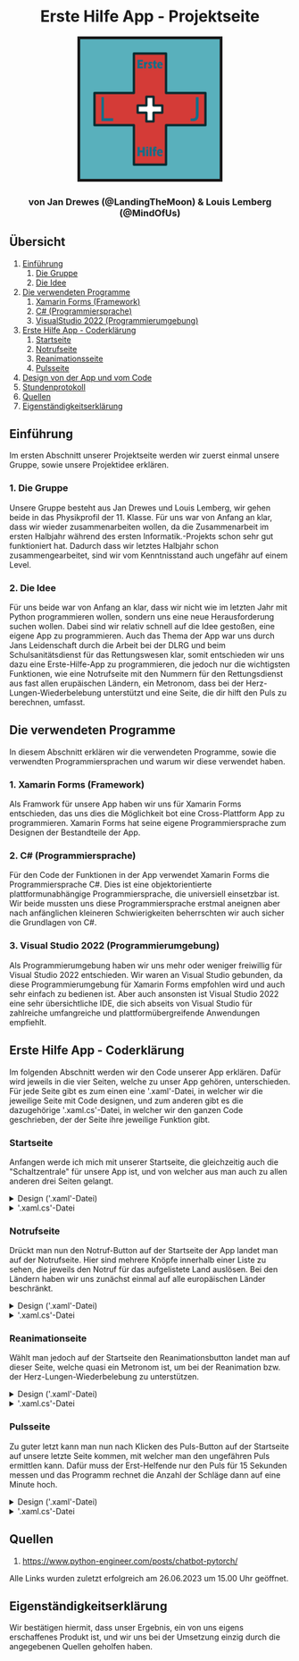 <h1 align=center>Erste Hilfe App - Projektseite</h1>

<div align=center>
    <img src='images/icon.png', height="250", border="5"></img>
</div>

<h3 align=center>von Jan Drewes (@LandingTheMoon) & 
Louis Lemberg (@MindOfUs)</h3>

## Übersicht

<ol>
    <li>
        <a href="#einfuehrung">Einführung</a>
        <ol>
            <li>
                <a href="#gruppe">Die Gruppe</a>
            </li>
            <li>
                <a href="#idee">Die Idee</a>
            </li>
        </ol>
    </li>
    <li>
        <a href="#programme">Die verwendeten Programme</a>
        <ol>
            <li>
                <a href="#xamarin">Xamarin Forms (Framework)</a>
            </li>
            <li>
                <a href="#c#">C# (Programmiersprache)</a>
            </li>
            <li>
                <a href="#visualstudio">VisualStudio 2022 (Programmierumgebung)</a>
            </li>
        </ol>
    </li>
    <li>
        <a href="#firstaid">Erste Hilfe App - Coderklärung</a>
        <ol>
            <li>
                <a href="#mainpage">Startseite</a>
            </li>
            <li>
                <a href="#notruf">Notrufseite</a>
            </li>
            <li>
                <a href="#reanimation">Reanimationsseite</a>
            </li>
            <li>
                <a href="#puls">Pulsseite</a>
            </li>
        </ol>
    </li>
    <li>
        <a href="Design von der App.md">Design von der App und vom Code</a>
    </li>
    <li>
        <a href="Stundenprotokoll.md">Stundenprotokoll</a>
    </li>
    <li>
        <a href="#sources">Quellen</a>
    </li>
    <li>
        <a href="#eigen">Eigenständigkeitserklärung</a>
    </li>
</ol>

## Einführung <a name="einfuehrung"></a>

Im ersten Abschnitt unserer Projektseite werden wir zuerst einmal unsere Gruppe, sowie unsere Projektidee erklären.

### 1. Die Gruppe <a name="gruppe"></a>

Unsere Gruppe besteht aus Jan Drewes und Louis Lemberg, wir gehen beide in das Physikprofil der 11. Klasse. Für uns war von Anfang an klar, dass wir wieder zusammenarbeiten wollen, da die Zusammenarbeit im ersten Halbjahr während des ersten Informatik.-Projekts schon sehr gut funktioniert hat. Dadurch dass wir letztes Halbjahr schon zusammengearbeitet, sind wir vom Kenntnisstand auch ungefähr auf einem Level.

### 2. Die Idee <a name="idee"></a>

Für uns beide war von Anfang an klar, dass wir nicht wie im letzten Jahr mit Python programmieren wollen, sondern uns eine neue Herausforderung suchen wollen. Dabei sind wir relativ schnell auf die Idee gestoßen, eine eigene App zu programmieren. Auch das Thema der App war uns durch Jans Leidenschaft durch die Arbeit bei der DLRG und beim Schulsanitätsdienst für das Rettungswesen klar, somit entschieden wir uns dazu eine Erste-Hilfe-App zu programmieren, die jedoch nur die wichtigsten Funktionen, wie eine Notrufseite mit den Nummern für den Rettungsdienst aus fast allen erupäischen Ländern, ein Metronom, dass bei der Herz-Lungen-Wiederbelebung unterstützt und eine Seite, die dir hilft den Puls zu berechnen, umfasst.

## Die verwendeten Programme <a name="programme"></a>

In diesem Abschnitt erklären wir die verwendeten Programme, sowie die verwendten Programmiersprachen und warum wir diese verwendet haben.

### 1. Xamarin Forms (Framework) <a name="xamarin"></a>

Als Framwork für unsere App haben wir uns für Xamarin Forms entschieden, das uns dies die Möglichkeit bot eine Cross-Plattform App zu programmieren. Xamarin Forms hat seine eigene Programmiersprache zum Designen der Bestandteile der App.

### 2. C# (Programmiersprache) <a name="c#"></a>

Für den Code der Funktionen in der App verwendet Xamarin Forms die Programmiersprache C#. Dies ist eine objektorientierte plattformunabhängige Programmiersprache, die universiell einsetzbar ist. Wir beide mussten uns diese Programmiersprache erstmal aneignen aber nach anfänglichen kleineren Schwierigkeiten beherrschten wir auch sicher die Grundlagen von C#.

### 3. Visual Studio 2022 (Programmierumgebung) <a name="visualstudio"></a>

Als Programmierumgebung haben wir uns mehr oder weniger freiwillig für Visual Studio 2022 entschieden. Wir waren an Visual Studio gebunden, da diese Programmierumgebung für Xamarin Forms empfohlen wird und auch sehr einfach zu bedienen ist. Aber auch ansonsten ist Visual Studio 2022 eine sehr übersichtliche IDE, die sich abseits von Visual Studio für zahlreiche umfangreiche und plattformübergreifende Anwendungen empfiehlt.

## Erste Hilfe App - Coderklärung <a name="firstaid"></a>

Im folgenden Abschnitt werden wir den Code unserer App erklären. Dafür wird jeweils in die vier Seiten, welche zu unser App gehören, unterschieden. Für jede Seite gibt es zum einen eine '.xaml'-Datei, in welcher wir die jeweilige Seite mit Code designen, und zum anderen gibt es die dazugehörige '.xaml.cs'-Datei, in welcher wir den ganzen Code geschrieben, der der Seite ihre jeweilige Funktion gibt.

### Startseite <a name="mainpage"></a>

Anfangen werde ich mich mit unserer Startseite, die gleichzeitig auch die "Schaltzentrale" für unsere App ist, und von welcher aus man auch zu allen anderen drei Seiten gelangt.

<details>
<summary>Design ('.xaml'-Datei)</summary>

Genau deshalb ist diese Seite auch sehr simpel gehalten, denn man soll ja im Notfall so schnell wie möglich zu der Funktion gelangen, die man gerade benötigt. Somit besteht die auch nur aus 3 Buttons.

Zu erst einmal haben wir aber die Leiste am oberen Bildschirmrand designt. Diese Leiste ist bereits standardmäßig vorhanden, da wir diese Seite als 'NavigationPage' festgelegt haben. Dazu aber später mehr.

```
<NavigationPage.TitleView>
    <Label Text="Startseite"
            FontSize="Large"
            FontAttributes="Bold"
            TextColor="#FFFFFF"
            HorizontalTextAlignment="Start"
            VerticalTextAlignment="Center"/>
</NavigationPage.TitleView>
```

Wir erzeugen zunächst einmal ein Label innerhalb dieser Leiste. Dann geben wir diesem Label ein Inhalt, einen Text, anschließend legen wir für diesen die Größe, die Eigenschaft (also in diesem Fall, dass die Schrift "fett" sein soll) und die Farbe. Danach sagen wir noch wo dieser Text stehen soll, also horizontal am Start (ganz links) des Labels und vertikal in der Mitte vom Label.

Für die 3 Buttons erzeugen wir nun erst einmal eine Tabelle, in welcher die Buttons dann angeordnet werden.

```
<Grid BackgroundColor="#052A2F"
        RowSpacing="30">
    <Grid.RowDefinitions>
        <RowDefinition Height="Auto"/>
        <RowDefinition Height="Auto"/>
        <RowDefinition Height="Auto"/>
    </Grid.RowDefinitions>
    <Grid.ColumnDefinitions>
        <ColumnDefinition/>
    </Grid.ColumnDefinitions>
</Grid>
```

Zu aller erst legen wir dafür die Hintergrundfarbe der Tabelle und die Größe der Reihen fest. Dann bestimmen wir viele Reihen und Spalten unsere Tabelle haben soll. In unserem Fall sind es 3 Reihen und 1 Spalte.

```
<Button Grid.Row="2"
        Grid.Column="0"
        Grid.ColumnSpan="2"
        Text="Puls"
        FontSize="Large"
        Padding="50"
        x:Name="BtnTest"
        Clicked="BtnTest_Clicked"
        HeightRequest="160"/>
```

Der Code für die 3 Buttons sieht jeweils so aus (beispielhaft am Code für den ersten Button). Als erstes sagen wir jeweils, wo in der Tabelle der Button platziert werden soll. Also in der wie vielten Reihe bzw. Spalte, wobei die Zählung jeweils immer bei "0" beginnt. Dann geben wir auch diesem Button wieder einen Text und eine dazugehörige Größe. Außerdem bekommt unser Button auch noch ein Padding von 50px. Daraufhin geben wir dem Button noch einen Namen mit welchem wir dann in anderen Dateien wieder auf diesen Button zugreifen können. Die darauf folgende Zeile erzeugt eine Funktion in der '.xaml.cs'-Datei, welche beim Klicken des Buttons aufgerufen wird. Zu guter letzt geben wir dem Button noch eine Höhe.
</details>

<details>
<summary>'.xaml.cs'-Datei</summary>
Zuerst werden wie bei allen Dateien auch hier erstmal alle Librarys importiert, welche wir für die jeweilige Datei benötigen. In diesem Fall sind das:

```
using System;
using System.Collections.Generic;
using System.ComponentModel;
using System.Linq;
using System.Text;
using System.Threading.Tasks;
using Xamarin.Forms;
using Xamarin.Essentials;
```

Darauf folgt der eigentliche Code:

```
namespace Erste_Hilfe_App
{
    public partial class MainPage : ContentPage
    {
        public MainPage()
        {
            InitializeComponent();
        }

        async void BtnTest_Clicked(System.Object sender, System.EventArgs e)
        {
            await Navigation.PushAsync(new PulsRechner());
        }

        async void BtnCall_Clicked(System.Object sender, System.EventArgs e)
        {
            await Navigation.PushAsync(new NotrufPage());
        }

        async void BtnMetro_Clicked(System.Object sender, System.EventArgs e)
        {
            await Navigation.PushAsync(new MetronomPage());
        }

    }
}
```
Die Zeile 'InitializeComponent();' sorgt dafür, dass alles was wir vorher in der '.xaml'-Datei geschrieben haben, nun auch erzeugt wird. 

Die drei Funktionen danach sind die bereits schon angesprochen, welche nach dem Klicken des jeweiligen Buttons ausgeführt werden. In diesem Fall sorgt der Code innerhalb dieser Funktion einfach nur für das Weiterleiten zur nächsten Seite.

<details>
<summary>Exkurs 'NavigationPage'</summary>
Um dieses Weiterleiten überhaupt möglich zu machen, müssen wir unsere Startseite als 'NavigationPage' festlegen. Dafür mussten wir in die 'App.xaml.cs'-Datei gehen, welche einfach nur dafür sorgt, dass die App überhaupt gestartet wird, und folgende Zeile Code einfügen:

```
MainPage = new NavigationPage(new MainPage())
    {
        BarBackgroundColor = Color.FromHex("#D43B37"),
        BarTextColor = Color.FromHex("#FFFFFF")
    };
```

Nebenbei haben wir dann auch noch die Farbe und Text von der oben ansässigen Leiste festgelegt, über welche wir bereits schon geredet haben.
</details>
</details>


### Notrufseite <a name="notruf"></a>

Drückt man nun den Notruf-Button auf der Startseite der App landet man auf der Notrufseite. Hier sind mehrere Knöpfe innerhalb einer Liste zu sehen, die jeweils den Notruf für das aufgelistete Land auslösen. Bei den Ländern haben wir uns zunächst einmal auf alle europäischen Länder beschränkt.

<details>
<summary>Design ('.xaml'-Datei)</summary>
Auch auf dieser Seite designen wir zunächst einmal wieder die Leiste am oberen Bildschirmrand. Dabei gehen wir genauso vor wie bei der Startseite, außer dass wir den Text natürlich geändert haben.

Danach fügen wir unserer Seite direkt unter der Leiste eine Searchbar ein, mit welcher man dann auf alle Elemente innerhalb der Liste zugreifen kann.

```
<SearchBar Placeholder="Suche Land"
    x:Name="LandSearch"
    TextChanged="LandSearch_TextChanged"
    TextColor="White"
    PlaceholderColor="White"
    CancelButtonColor="White"/>
```

Erstmal geben wir der Searchbar einen Placeholder-Text, welcher angezeigt wird, wenn sich kein Text im Textfeld befindet. Dann legen wir wie bei den Buttons einen Namen fest, um später wieder auf die Liste zugreifen zu können. Um später die Suchfunktion zu ermöglichen, erzeugen wir eine Funktion, wenn sich der Text durch die Eingabe des Users geändert hat. Dann geben wir den Texten sowie dem Cancel-Button, welcher automatisch bei einer Searchbar vorhanden ist, die Farbe weiß.

Im nächsten Schritt erzeugen wir die Liste in welcher später die ganzen Länder und ihre Flaggen enthalten sind.

<details>
<summary>Kompletter Code für die Liste</summary>

```
<ListView x:Name="NotrufList"
            HasUnevenRows="True"
            ItemTapped="NotrufList_ItemTapped"
            VerticalOptions="FillAndExpand"
            HorizontalOptions="FillAndExpand"
            IsVisible="True">
    <ListView.ItemTemplate>
        <DataTemplate>
            <ViewCell>
                <ViewCell.View>
                    <Grid BackgroundColor="#052A2F"
                        RowSpacing="0"
                        ColumnSpacing="10"
                        Padding="10">
                        <Grid.RowDefinitions>
                            <RowDefinition Height="Auto"/>
                            <RowDefinition Height="Auto"/>
                        </Grid.RowDefinitions>
                        <Grid.ColumnDefinitions>
                            <ColumnDefinition Width="Auto"/>
                            <ColumnDefinition Width="Auto"/>
                        </Grid.ColumnDefinitions>
                        <Image Grid.Row="0"
                                Grid.Column="0"
                                x:Name="FlagImage"
                                Source="{Binding Flag}"
                                WidthRequest="60"
                                HeightRequest="38"
                                BackgroundColor="#052A2F"/>
                        <Label Grid.Row="0"
                            Grid.Column="1"
                            Text="{Binding Land}"
                            FontSize="Large"
                            WidthRequest="270"
                            HeightRequest="38"
                            Padding="0"
                            HorizontalTextAlignment="Center"
                            VerticalTextAlignment="Center"
                            BackgroundColor="#5b5a5f"/>
                    </Grid>
                </ViewCell.View>
            </ViewCell>
        </DataTemplate>
    </ListView.ItemTemplate>
</ListView>
```
</details>

Wichtig bei dem Code ist, dass wenn ein Item berührt worden ist (das ganze funktioniert wie bei einem Button), wieder eine Funktion erzeugt und dann aufgerufen wird. Zudem sei zu den zwei Elementen (Image und Label), die innerhalb einer Tabelle, zu einem Item zusammengefasst sind gesagt, dass der Inhalt dieser Elemente noch nicht festgelegt ist sondern gleich erst in der '.xaml.cs'-Datei definiert werden.

</details>

<details>
<summary>'.xaml.cs'-Datei</summary>
Auch bei dieser Seite werden natürlich zuerst einmal die ganzen Librarys importiert und das Grundgerüst für den Code geschaffen.

```
public List<Class_Template> tempdata;
public NotrufPage()
{
    InitializeComponent();


    tempdata = new List<Class_Template>
    {
        new Class_Template
        {
            Land = "Belgien",
            Flag = "Resources/drawable/belgien.png"
        },
    };

    NotrufList.ItemsSource = tempdata;
}
```

Dies ist der erste Teile vom Code, welcher automatisch beim Öffnen der Seite abgerufen wird. Um dies zu verstehen müssen wir jedoch erstmal wieder einen kleinen Exkurs machen.

<details>
<summary>Exkurs 'Class_Template'</summary>

Denn für das Erzeugen der Liste haben wir auf Grund der hohen Anzahl an Items eine Class erstellt, die uns das Leben vereinfacht beim Einfügen. Die Class sieht wie folgt aus:

```
using System;
using System.Collections.Generic;
using System.Text;
using System.Linq;
using System.Threading.Tasks;
using Xamarin.Forms;

namespace Erste_Hilfe_App.Classes
{
    public class Class_Template
    {
        public string Land { get; set; }
        public string Flag { get; set; }

    }
}
```

Sie sorgt dafür, dass wir nur zwei Dinge angeben müssen, nämlich zum einen wie unser Land heißt und zum anderen wo das Programm die Flagge des Landes findet. Mit diesen Informationen wird dann das Item innerhalb der Liste erstellt.

</details>

Damit lässt sich der Code nun leichter verstehen. Zunächst einmal erstellen wir eine 'public'-Variable tempdata, die unsere Liste mit Hilfe unserer Class enthält. Dann erzeugen wir wieder alle Elemente, welche wir in der '.xaml'-Datei definiert haben. Daraufhin erzeugen wir die ganzen Items für unsere Liste mit Hilfe unserer Class_Template. Beispielhaft für alle Items stehen hier nur die Zeilen für Belgien. Die letzte Zeile des Codes sorgt dafür, dass alle Items angezeigt werden sollen.

Nun folgt die Funktion, welche aufgerufen wird, wenn ein Item ausgewählt worden ist.

```
private void NotrufList_ItemTapped(object sender, ItemTappedEventArgs e)
{
    var Selected = e.Item as Class_Template;

    switch (Selected.Land)
    {
        case "Belgien":
            PhoneDialer.Open("112");
            break;
    }
}
```

Erst einmal wird das aufgerufene Item als Class_Template (dies wird gemacht, damit wir das Label und das Image getrennt voneinander angucken können) innerhalb einer Variable gespeichert. Dann folgt der eigentliche Code. Es wird anhand des Labels mit dem Ländernamen geguckt, welches Land aufgerufen wurde und dann wird mit Hilfe der internen Funktion von Xamarin Essentials 'PhoneDialer.Open("112");' direkt der Notruf gewählt. 

Hierbei sei erwähnt, dass der Anruf nicht direkt startet sondern sich erstmal nur die normale Telefonapp vom Gerät öffnet. Jedoch ist dann die Nummer bereits schon eingegeben. Dies haben wir so implementiert damit nicht gewollte Anrufe vermieden werden können.

Zu guter letzt folgt nun noch die Funktion der Searchbar, um die Suchfunktion zu ermöglichen.

```
private void LandSearch_TextChanged(object sender, TextChangedEventArgs e)
{
    string input = e.NewTextValue.ToString().ToLower();

    if (string.IsNullOrEmpty(input) )
    {
        NotrufList.ItemsSource = tempdata;
    }
    else
    {
        NotrufList.ItemsSource = tempdata.Where(x => x.Land.StartsWith(input[0].ToString().ToUpper() + input.Substring(1)));
    }
}
```

Dafür konvertieren wir den Input vom User erstmal zu einem String und zu nur Kleinbuchstaben. Dies machen wir damit wir später einfach und einheitlich die Suche gewährleisten können. Wenn der Input nun leer ist, dann sollen weiterhin alle Items der Liste angezeigt werden. Falls dies aber nicht der Fall ist, sollen nur die Items bzw. auch nur das einzige Item angezeigt werden, die zu dem Input passen. Die etwas kompliziert aussehende Zeile Code sorgt auch dafür, dass jeweils der erste Buchstabe aus dem Input groß geschrieben wird, somit können wir den Input überhaupt erst mit unseren Items abgleichen.

</details>

### Reanimationseite <a name="reanimation"></a>

Wählt man jedoch auf der Startseite den Reanimationsbutton landet man auf dieser Seite, welche quasi ein Metronom ist, um bei der Reanimation bzw. der Herz-Lungen-Wiederbelebung zu unterstützen.

<details>
<summary>Design ('.xaml'-Datei)</summary>
Auch auf dieser Seite designen wir zunächst wieder die Leiste am oberen Bildschirmrand. Ansonsten ist die Seite sehr simpel gehalten. Die Seite enthält nur zwei Elemente zum einen einen Info-Text, inform eines Buttons, um beim Klicken eine Erklärung zu ermöglichen, und zum anderen einen großen Button, welcher nach dem Klicken auch wieder eine Funktion erzeugt bzw. aufruft.

```
<Button Grid.Row="1"
        Grid.Column="0"
        WidthRequest="300"
        HeightRequest="450"
        Text="Start"
        FontSize="75"
        FontAttributes="Bold"
        TextColor="#FFFFFF"
        Margin="10"
        BackgroundColor="Green"
        x:Name="BtnMetro"
        Clicked="BtnMetro_Clicked"/>
<Button Grid.Row="0"
        Grid.Column="0"
        WidthRequest="300"
        HeightRequest="90"
        FontSize="19"
        TextTransform="None"
        BackgroundColor="#052A2F"
        x:Name="AlertBtn"
        Clicked="AlertBtn_Clicked"
        TextColor="#FFFFFF"
        Text="HLW nach angegebenen Rhythmus"/>
```
</details>

<details>
<summary>'.xaml.cs'-Datei</summary>
Zunächst einmal werden auch hier wieder die nötigen Librarys importiert und die Elemente aus der Designdatei erzeugt, darüber hinaus definieren wir einige Variablen, welche wir im weiteren Verlauf gebrauchen werden:

```
private int tempo_bpm = 110;
private double interval;
private int i = 0;
```

Beim Klicken das Buttons mit dem Info-Text wird ein PopUp-Fenster erzeugt, welches die Abkürzung HLW erklärt.

```
async void AlertBtn_Clicked(object sender, EventArgs e)
{
    await DisplayAlert("Definition", "HLW = Herz-Lungen-Wiederbelebung", "OK");
}
```

Es folgt nun die Erklärung für den Code, wenn der große Button auf dieser Seite geklickt wird.

<details>
<summary>Kompletter Code für die Funktion beim Klicken</summary>

```
void BtnMetro_Clicked(System.Object sender, System.EventArgs e)
{
    interval = 60000.0 / tempo_bpm;
    i++;
    if (i % 2 == 0)
    {
        BtnMetro.Text = "Start";
        BtnMetro.BackgroundColor = Color.Green;
    }
    else
    {
        BtnMetro.BackgroundColor = Color.Red;
        BtnMetro.Text = "STOP";

        Device.StartTimer(TimeSpan.FromMilliseconds(interval), () =>
        {
            DependencyService.Get<ISound>().playBeepSound();

            if (BtnMetro.Text == "Start")
            {
                return false;
            }
            Page currentPage = Application.Current.MainPage.Navigation.NavigationStack.LastOrDefault();
            if (currentPage is MainPage)
            {
                return false;
            }
            return true;
        });
    }
}
```
</details>

Zunächst einmal wird der Intervall festgelegt in welchem Abstand nachher unser Metronom den Ton abspielen soll. Denn dafür brauchen wir einen Wert in Millisekunden. Dann rechnen wir anschließend auf die Variable i einen Wert dazu, um dann zugucken ob nach der Modulo-Operation mit 2 der Wert von i gleich 0 ist. Wenn dies so ist soll, der Button grün bleiben und weiterhin "Start" sagen. Falls dies jedoch nicht der Fall ist, soll der Button rot werden und sich der Text zu "Stop" ändern. Außerdem soll das genannte Metronom starten.

```
Device.StartTimer(TimeSpan.FromMilliseconds(interval), () =>
{
    DependencyService.Get<ISound>().playBeepSound();

    if (BtnMetro.Text == "Start")
    {
        return false;
    }
    Page currentPage = Application.Current.MainPage.Navigation.NavigationStack.LastOrDefault();
    if (currentPage is MainPage)
    {
        return false;
    }
    return true;
});
```

Dafür starten wir einen Timer mit Intervall in Millisekunden, welchen wir bereits schon festgelegt haben. Dann soll immer der BeepSound abgespielt werden. Für diese 'playBeepSound'-Funktion verwenden wir den MediaPlayer von Android. Dieser Timer würde nun theoretisch endlos weiter laufen. Deshalb gucken wir zum einen, ob der Text des Buttons "Start" ist, und zum anderen, ob die aktuelle Seite die Startseite ist. In diesen Fällen soll der Timer dann stoppen.s

</details>

### Pulsseite <a name="puls"></a>

Zu guter letzt kann man nun nach Klicken des Puls-Button auf der Startseite auf unsere letzte Seite kommen, mit welcher man den ungefähren Puls ermittlen kann. Dafür muss der Erst-Helfende nur den Puls für 15 Sekunden messen und das Programm rechnet die Anzahl der Schläge dann auf eine Minute hoch.

<details>
<summary>Design ('.xaml'-Datei)</summary>
Auch bei der letzten Seite haben wir zunächst einmal wieder die Leiste angepasst und eine Tabelle erstellt, in welcher wir all unsere Elemente angeordnet haben.

Zum einen haben wir ein Label mit einem kleinen Info-Text. Dann folgt ein selbst erstellter Timer aus einer Anzeige und zwei Buttons für Start und Stop. Dann kommt noch ein Entry-Feld, bei welchem der User nur Zahlen eingeben kann (dafür mussten wir festlegen, dass nur das 'numeric'-Keyboard geöffnet werden soll.). Darunter liegt das Label, in welchem später das Ergebnis der Berechnung erscheint. Ganz unten auf der Seite folgt noch ein Button der alles zurücksetzt.

<details>
<summary>Kompletter Code des Designs</summary>

```
<NavigationPage.TitleView>
    <Label Text="Puls"
            FontSize="Large"
            FontAttributes="Bold"
            TextColor="#FFFFFF"
            HorizontalTextAlignment="Start"
            VerticalTextAlignment="Center"/>
</NavigationPage.TitleView>

<ContentPage.Content>
    <Grid>
        <Grid.RowDefinitions>
            <RowDefinition/>
            <RowDefinition Height="Auto"/>
            <RowDefinition/>
            <RowDefinition/>
            <RowDefinition Height="Auto"/>
            <RowDefinition/>
        </Grid.RowDefinitions>
        <Grid.ColumnDefinitions>
            <ColumnDefinition/>
            <ColumnDefinition/>
        </Grid.ColumnDefinitions>

        <Label Text="Miss den Puls für 15 Sekunden!"
                FontSize="18"
                Grid.Row="0"
                TextColor="#FFFFFF"
                HorizontalOptions="Center"
                VerticalOptions="Center"
                Grid.ColumnSpan="2"/>
        <Label x:Name="Timer"
                FontSize="24"
                HorizontalOptions="Center"
                VerticalOptions="Center"
                TextColor="#FFFFFF"
                Text="00:00:15"
                Grid.Row="1"
                Grid.ColumnSpan="2"
                HeightRequest="70"/>
        <Button Text="Start"
                x:Name="start"
                Grid.Row="2"
                Grid.Column="0"
                Clicked="start_Clicked"/>
        <Button Text="Stop"
                x:Name="stop"
                Grid.Row="2"
                Grid.Column="1"
                Clicked="stop_Clicked"/>
        <Entry Placeholder="Puls für 15sec"
                Text=""
                Grid.Row="3"
                x:Name="entry"
                Completed="entry_Completed"
                TextColor="#FFFFFF"
                Keyboard="Numeric"
                Grid.ColumnSpan="2"/>
        <Label Text=""
                HorizontalTextAlignment="Center"
                TextColor="#FFFFFF"
                Grid.Row="4"
                x:Name="lbl"
                Grid.ColumnSpan="2"
                FontSize="20"
                Padding="0,20,0,0"
                HeightRequest="90"/>
        <Button Text="Zurücksetzen"
                Grid.Row="5"
                Grid.ColumnSpan="2"
                Clicked="Button_Clicked"/>
    </Grid>
</ContentPage.Content>
```
</details>
</details>

<details>
<summary>'.xaml.cs'-Datei</summary>
Wie auch bei den anderen Seiten importieren wir hier auch zunächst die nötigen Librarys und erschaffen die Seite mit allen Elementen aus der '.xaml'-Datei. Weiterführend definieren wir wieder zwei Variablen:

```
private bool TimerRunning = false;
private int seconds = 15;
```

Für den Timer erstellen wir noch eine weitere Variable, die falls der Timer nicht läuft oder die Anzeige gleich 00:00:00 anzeigt falsch ist. Und wenn dies nicht der Fall ist, wird von der Sekunden-Variable immer ein Wert abgezogen, und der Wert wird immer dementsprechend angepasst angezeigt. 

```
private bool TimerTick()
{
    if (!TimerRunning | Timer.Text == "00:00:00")
        return false;

    seconds--;
    TimeSpan time = TimeSpan.FromSeconds(seconds);
    Timer.Text = time.ToString();

    return true;
}
```

Wenn nun der "Start"-Button geklickt wird, wird, sofern der Timer noch nicht läuft, der Timer gestartet und die Variable auf wahr gesetzt. 

```
void start_Clicked(System.Object sender, System.EventArgs e)
{
    if (!TimerRunning)
    {
        Device.StartTimer(TimeSpan.FromSeconds(1), TimerTick);
        TimerRunning = true;
    }
}
```

Beim Blicken des "Stop"-Button wird die 'TimerRunning'-Variable wieder auf False gesetzt, und die Sekunden-Variable, sowie die Anzeige auf ihren Startwert zurückgesetzt.

Wenn der User die Eingabe im Entry-Feld bestätigt, wird ebenfalls eine Funktion abgerufen. Diese speichert zunächst einmal den Inhalt von diesem Feld in einer Variable. Dann wird geguckt, ob der Input entweder leer ist oder ein Bindestrich enthält. In diesem Fall soll nichts ausgrechnet werden, denn dies würde nur zu einem unnötigen Absturz der App führen. Falls keiner dieser beiden Fälle nicht vorhanden ist, wird der Input in eine Zahl verwandelt und dann mit 4 multipliziert, um den Puls für eine Minute zu berechnen. Im Anschluss wird das Ergebnis dann noch in dem dafür vorgesehenen Feld angezeigt.

```
void entry_Completed(object sender, EventArgs e)
{
    var input = entry.Text;
    if (input == "" || input == "-")
    {
        lbl.Text = "";
        return;
    }
    else
    {
        int number1 = int.Parse(input);
        int number2 = Math.Abs(number1);
        int puls = number2 * 4;
        lbl.Text = "Der errechnete Puls beträgt: " + "\n" + puls.ToString() + " BPM";
    }
}
```
</details>

## Quellen <a name="sources"></a>

<ol>
    <li>
        <a href="https://www.python-engineer.com/posts/chatbot-pytorch/">https://www.python-engineer.com/posts/chatbot-pytorch/</a>
    </li>
</ol>

Alle Links wurden zuletzt erfolgreich am 26.06.2023 um 15.00 Uhr geöffnet.

## Eigenständigkeitserklärung <a name="eigen"></a>

Wir bestätigen hiermit, dass unser Ergebnis, ein von uns eigens erschaffenes Produkt ist, und wir uns bei der Umsetzung einzig durch die angegebenen Quellen geholfen haben.